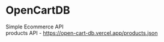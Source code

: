 # OpenCartDB
Simple Ecommerce API
<br>
products API - https://open-cart-db.vercel.app/products.json
